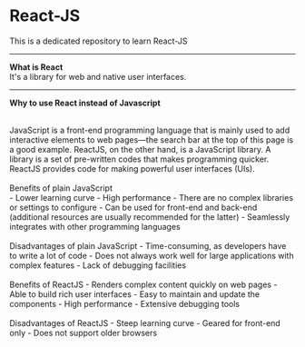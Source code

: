 # React-JS
This is a dedicated repository to learn React-JS

***

**What is React**  
It's a library for web and native user interfaces.

***

**Why to use React instead of Javascript**

<br>
JavaScript is a front-end programming language that is mainly used to add interactive elements to web pages—the search bar at the top of this page is a good example.  
ReactJS, on the other hand, is a JavaScript library.  A library is a set of pre-written codes that makes programming quicker. ReactJS provides code for making powerful user interfaces (UIs).
<br/>

<br>
Benefits of plain JavaScript<br />
- Lower learning curve
- High performance
- There are no complex libraries or settings to configure
- Can be used for front-end and back-end (additional resources are usually recommended for the latter)
- Seamlessly integrates with other programming languages
<br/>

<br>
Disadvantages of plain JavaScript  
- Time-consuming, as developers have to write a lot of code
- Does not always work well for large applications with complex features
- Lack of debugging facilities
<br/>

<br>
Benefits of ReactJS  
- Renders complex content quickly on web pages
- Able to build rich user interfaces
- Easy to maintain and update the components
- High performance
- Extensive debugging tools
<br/>

<br>
Disadvantages of ReactJS  
- Steep learning curve
- Geared for front-end only
- Does not support older browsers
<br/>
